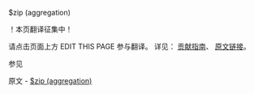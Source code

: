  $zip (aggregation)

 ！本页翻译征集中！

请点击页面上方 EDIT THIS PAGE 参与翻译。
详见：
[贡献指南]( https://github.com/JinMuInfo/MongoDB-Manual-zh/blob/master/CONTRIBUTING.md )、
[原文链接](  https://docs.mongodb.com/manual/reference/operator/aggregation/zip/  )。

 参见

原文 - [$zip (aggregation)]( https://docs.mongodb.com/manual/reference/operator/aggregation/zip/ )

